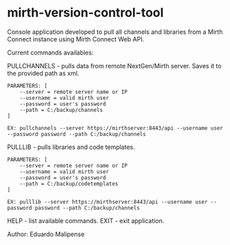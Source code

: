# mirth-version-control-tool

Console application developed to pull all channels and libraries from a Mirth Connect instance using
Mirth Connect Web API.

Current commands availables:

PULLCHANNELS - pulls data from remote NextGen/Mirth server. Saves it to the provided path as xml.
	
	PARAMETERS: [
		--server = remote server name or IP
		--username = valid mirth user
		--password = user's password
		--path = C:/backup/channels
	]	

	EX: pullchannels --server https://mirthserver:8443/api --username user --password password --path C:/backup/channels

PULLLIB - pulls libraries and code templates.

	PARAMETERS: [
		--server = remote server name or IP
		--username = valid mirth user
		--password = user's password
		--path = C:/backup/codetemplates
	]	

	EX: pulllib --server https://mirthserver:8443/api --username user --password password --path C:/backup/channels

HELP - list available commands.
EXIT - exit application.

Author: Eduardo Malipense
